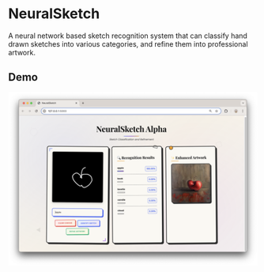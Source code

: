# NeuralSketch

A neural network based sketch recognition system that can classify hand drawn sketches into various categories, and refine them into professional artwork.

## Demo

![NeuralSketch Demo](NeuralSketch-Demo.png)